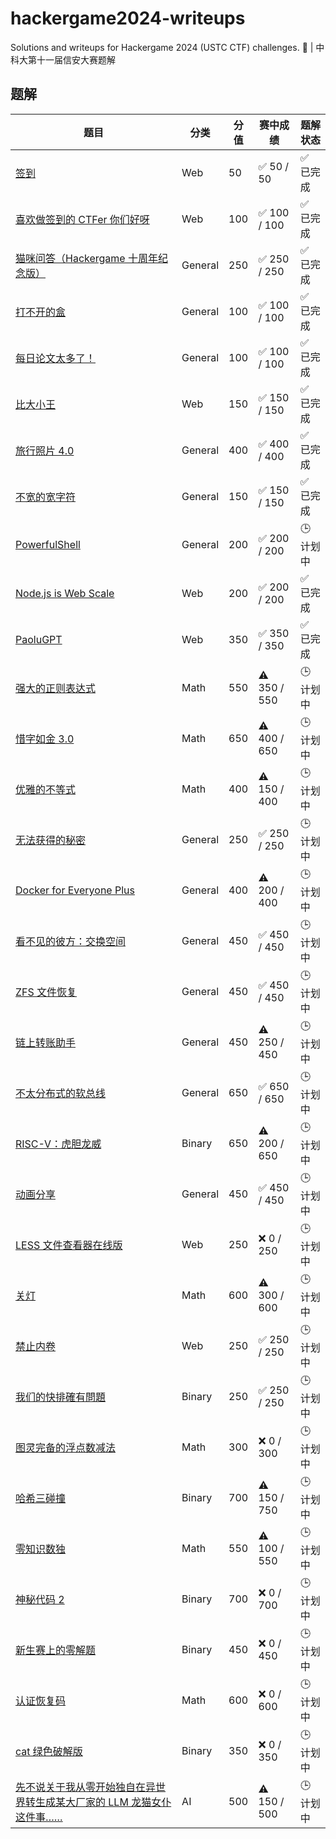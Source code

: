 # hackergame2024-writeups

Solutions and writeups for Hackergame 2024 (USTC CTF) challenges. 🚩 | 中科大第十一届信安大赛题解

## 题解

| 题目                                                                                                                                                                                                                                                                                                                                                                                                   | 分类    | 分值 | 赛中成绩     | 题解状态  |
| ------------------------------------------------------------------------------------------------------------------------------------------------------------------------------------------------------------------------------------------------------------------------------------------------------------------------------------------------------------------------------------------------------ | ------- | ---- | ------------ | --------- |
| [签到](./web/%E7%AD%BE%E5%88%B0/README.md)                                                                                                                                                                                                                                                                                                                                                             | Web     | 50   | ✅ 50 / 50   | ✅ 已完成 |
| [喜欢做签到的 CTFer 你们好呀](./web/%E5%96%9C%E6%AC%A2%E5%81%9A%E7%AD%BE%E5%88%B0%E7%9A%84%20CTFer%20%E4%BD%A0%E4%BB%AC%E5%A5%BD%E5%91%80/README.md)                                                                                                                                                                                                                                                   | Web     | 100  | ✅ 100 / 100 | ✅ 已完成 |
| [猫咪问答（Hackergame 十周年纪念版）](./general/%E7%8C%AB%E5%92%AA%E9%97%AE%E7%AD%94%EF%BC%88Hackergame%20%E5%8D%81%E5%91%A8%E5%B9%B4%E7%BA%AA%E5%BF%B5%E7%89%88%EF%BC%89/README.md)                                                                                                                                                                                                                   | General | 250  | ✅ 250 / 250 | ✅ 已完成 |
| [打不开的盒](./general/%E6%89%93%E4%B8%8D%E5%BC%80%E7%9A%84%E7%9B%92/README.md)                                                                                                                                                                                                                                                                                                                        | General | 100  | ✅ 100 / 100 | ✅ 已完成 |
| [每日论文太多了！](./general/%E6%AF%8F%E6%97%A5%E8%AE%BA%E6%96%87%E5%A4%AA%E5%A4%9A%E4%BA%86%EF%BC%81/README.md)                                                                                                                                                                                                                                                                                       | General | 100  | ✅ 100 / 100 | ✅ 已完成 |
| [比大小王](./web/%E6%AF%94%E5%A4%A7%E5%B0%8F%E7%8E%8B/README.md)                                                                                                                                                                                                                                                                                                                                       | Web     | 150  | ✅ 150 / 150 | ✅ 已完成 |
| [旅行照片 4.0](./general/%E6%97%85%E8%A1%8C%E7%85%A7%E7%89%87%204.0/README.md)                                                                                                                                                                                                                                                                                                                         | General | 400  | ✅ 400 / 400 | ✅ 已完成 |
| [不宽的宽字符](./general/%E4%B8%8D%E5%AE%BD%E7%9A%84%E5%AE%BD%E5%AD%97%E7%AC%A6/README.md)                                                                                                                                                                                                                                                                                                             | General | 150  | ✅ 150 / 150 | ✅ 已完成 |
| [PowerfulShell](./general/PowerfulShell/README.md)                                                                                                                                                                                                                                                                                                                                                     | General | 200  | ✅ 200 / 200 | 🕒 计划中 |
| [Node.js is Web Scale](./web/Node.js%20is%20Web%20Scale/README.md)                                                                                                                                                                                                                                                                                                                                     | Web     | 200  | ✅ 200 / 200 | ✅ 已完成 |
| [PaoluGPT](./web/PaoluGPT/README.md)                                                                                                                                                                                                                                                                                                                                                                   | Web     | 350  | ✅ 350 / 350 | ✅ 已完成 |
| [强大的正则表达式](./math/%E5%BC%BA%E5%A4%A7%E7%9A%84%E6%AD%A3%E5%88%99%E8%A1%A8%E8%BE%BE%E5%BC%8F/README.md)                                                                                                                                                                                                                                                                                          | Math    | 550  | ⚠️ 350 / 550 | 🕒 计划中 |
| [惜字如金 3.0](./math/%E6%83%9C%E5%AD%97%E5%A6%82%E9%87%91%203.0/README.md)                                                                                                                                                                                                                                                                                                                            | Math    | 650  | ⚠️ 400 / 650 | 🕒 计划中 |
| [优雅的不等式](./math/%E4%BC%98%E9%9B%85%E7%9A%84%E4%B8%8D%E7%AD%89%E5%BC%8F/README.md)                                                                                                                                                                                                                                                                                                                | Math    | 400  | ⚠️ 150 / 400 | 🕒 计划中 |
| [无法获得的秘密](./general/%E6%97%A0%E6%B3%95%E8%8E%B7%E5%BE%97%E7%9A%84%E7%A7%98%E5%AF%86/README.md)                                                                                                                                                                                                                                                                                                  | General | 250  | ✅ 250 / 250 | 🕒 计划中 |
| [Docker for Everyone Plus](./general/Docker%20for%20Everyone%20Plus/README.md)                                                                                                                                                                                                                                                                                                                         | General | 400  | ⚠️ 200 / 400 | 🕒 计划中 |
| [看不见的彼方：交换空间](./general/%E7%9C%8B%E4%B8%8D%E8%A7%81%E7%9A%84%E5%BD%BC%E6%96%B9%EF%BC%9A%E4%BA%A4%E6%8D%A2%E7%A9%BA%E9%97%B4/README.md)                                                                                                                                                                                                                                                      | General | 450  | ✅ 450 / 450 | 🕒 计划中 |
| [ZFS 文件恢复](./general/ZFS%20%E6%96%87%E4%BB%B6%E6%81%A2%E5%A4%8D/README.md)                                                                                                                                                                                                                                                                                                                         | General | 450  | ✅ 450 / 450 | 🕒 计划中 |
| [链上转账助手](./general/%E9%93%BE%E4%B8%8A%E8%BD%AC%E8%B4%A6%E5%8A%A9%E6%89%8B/README.md)                                                                                                                                                                                                                                                                                                             | General | 450  | ⚠️ 250 / 450 | 🕒 计划中 |
| [不太分布式的软总线](./general/%E4%B8%8D%E5%A4%AA%E5%88%86%E5%B8%83%E5%BC%8F%E7%9A%84%E8%BD%AF%E6%80%BB%E7%BA%BF/README.md)                                                                                                                                                                                                                                                                            | General | 650  | ✅ 650 / 650 | 🕒 计划中 |
| [RISC-V：虎胆龙威](./binary/RISC-V%EF%BC%9A%E8%99%8E%E8%83%86%E9%BE%99%E5%A8%81/README.md)                                                                                                                                                                                                                                                                                                             | Binary  | 650  | ⚠️ 200 / 650 | 🕒 计划中 |
| [动画分享](./general/%E5%8A%A8%E7%94%BB%E5%88%86%E4%BA%AB/README.md)                                                                                                                                                                                                                                                                                                                                   | General | 450  | ✅ 450 / 450 | 🕒 计划中 |
| [LESS 文件查看器在线版](./web/LESS%20%E6%96%87%E4%BB%B6%E6%9F%A5%E7%9C%8B%E5%99%A8%E5%9C%A8%E7%BA%BF%E7%89%88/README.md)                                                                                                                                                                                                                                                                               | Web     | 250  | ❌ 0 / 250   | 🕒 计划中 |
| [关灯](./math/%E5%85%B3%E7%81%AF/README.md)                                                                                                                                                                                                                                                                                                                                                            | Math    | 600  | ⚠️ 300 / 600 | 🕒 计划中 |
| [禁止内卷](./web/%E7%A6%81%E6%AD%A2%E5%86%85%E5%8D%B7/README.md)                                                                                                                                                                                                                                                                                                                                       | Web     | 250  | ✅ 250 / 250 | 🕒 计划中 |
| [我们的快排確有問題](./binary/%E6%88%91%E4%BB%AC%E7%9A%84%E5%BF%AB%E6%8E%92%E7%A2%BA%E6%9C%89%E5%95%8F%E9%A1%8C/README.md)                                                                                                                                                                                                                                                                             | Binary  | 250  | ✅ 250 / 250 | 🕒 计划中 |
| [图灵完备的浮点数减法](./math/%E5%9B%BE%E7%81%B5%E5%AE%8C%E5%A4%87%E7%9A%84%E6%B5%AE%E7%82%B9%E6%95%B0%E5%87%8F%E6%B3%95/README.md)                                                                                                                                                                                                                                                                    | Math    | 300  | ❌ 0 / 300   | 🕒 计划中 |
| [哈希三碰撞](./binary/%E5%93%88%E5%B8%8C%E4%B8%89%E7%A2%B0%E6%92%9E/README.md)                                                                                                                                                                                                                                                                                                                         | Binary  | 700  | ⚠️ 150 / 750 | 🕒 计划中 |
| [零知识数独](./math/%E9%9B%B6%E7%9F%A5%E8%AF%86%E6%95%B0%E7%8B%AC/README.md)                                                                                                                                                                                                                                                                                                                           | Math    | 550  | ⚠️ 100 / 550 | 🕒 计划中 |
| [神秘代码 2](./binary/%E7%A5%9E%E7%A7%98%E4%BB%A3%E7%A0%81%202/README.md)                                                                                                                                                                                                                                                                                                                              | Binary  | 700  | ❌ 0 / 700   | 🕒 计划中 |
| [新生赛上的零解题](./binary/%E6%96%B0%E7%94%9F%E8%B5%9B%E4%B8%8A%E7%9A%84%E9%9B%B6%E8%A7%A3%E9%A2%98/README.md)                                                                                                                                                                                                                                                                                        | Binary  | 450  | ❌ 0 / 450   | 🕒 计划中 |
| [认证恢复码](./math/%E8%AE%A4%E8%AF%81%E6%81%A2%E5%A4%8D%E7%A0%81/README.md)                                                                                                                                                                                                                                                                                                                           | Math    | 600  | ❌ 0 / 600   | 🕒 计划中 |
| [cat 绿色破解版](./binary/cat%20%E7%BB%BF%E8%89%B2%E7%A0%B4%E8%A7%A3%E7%89%88/README.md)                                                                                                                                                                                                                                                                                                               | Binary  | 350  | ❌ 0 / 350   | 🕒 计划中 |
| [先不说关于我从零开始独自在异世界转生成某大厂家的 LLM 龙猫女仆这件事……](./ai/%E5%85%88%E4%B8%8D%E8%AF%B4%E5%85%B3%E4%BA%8E%E6%88%91%E4%BB%8E%E9%9B%B6%E5%BC%80%E5%A7%8B%E7%8B%AC%E8%87%AA%E5%9C%A8%E5%BC%82%E4%B8%96%E7%95%8C%E8%BD%AC%E7%94%9F%E6%88%90%E6%9F%90%E5%A4%A7%E5%8E%82%E5%AE%B6%E7%9A%84+LLM+%E9%BE%99%E7%8C%AB%E5%A5%B3%E4%BB%86%E8%BF%99%E4%BB%B6%E4%BA%8B%E2%80%A6%E2%80%A6/README.md) | AI      | 500  | ⚠️ 150 / 500 | 🕒 计划中 |
